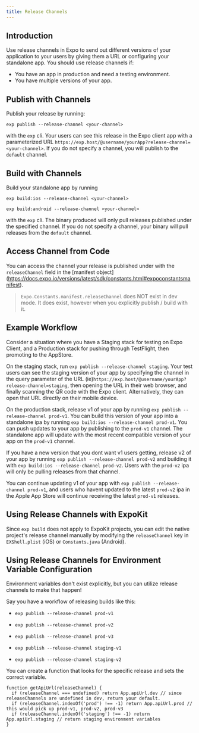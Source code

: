 ```yaml
---
title: Release Channels
---
```


## Introduction

Use release channels in Expo to send out different versions of your application to your users by giving them a URL or configuring your standalone app. You should use release channels if:
- You have an app in production and need a testing environment.
- You have multiple versions of your app.

## Publish with Channels

Publish your release by running:

`exp publish --release-channel <your-channel>`

with the `exp` cli. Your users can see this release in the Expo client app with a parameterized URL `https://exp.host/@username/yourApp?release-channel=<your-channel>`. If you do not specify a channel, you will publish to the `default` channel.

## Build with Channels

Build your standalone app by running

`exp build:ios --release-channel <your-channel>`

`exp build:android --release-channel <your-channel>`

with the `exp` cli. The binary produced will only pull releases published under the specified channel. If you do not specify a channel, your binary will pull releases from the `default` channel.

## Access Channel from Code

You can access the channel your release is published under with the `releaseChannel` field in the [manifest object] (https://docs.expo.io/versions/latest/sdk/constants.html#expoconstantsmanifest).

> `Expo.Constants.manifest.releaseChannel` does NOT exist in dev mode. It does exist, however when you explicitly publish / build with it.

## Example Workflow

Consider a situation where you have a Staging stack for testing on Expo Client, and a Production stack for pushing through TestFlight, then promoting to the AppStore.

On the staging stack, run `exp publish --release-channel staging`. Your test users can see the staging version of your app by specifying the channel in the query parameter of the URL (ie)`https://exp.host/@username/yourApp?release-channel=staging`, then opening the URL in their web browser, and finally scanning the QR code with the Expo client. Alternatively, they can open that URL directly on their mobile device.

On the production stack, release v1 of your app by running `exp publish --release-channel prod-v1`. You can build this version of your app into a standalone ipa by running `exp build:ios --release-channel prod-v1`. You can push updates to your app by publishing to the `prod-v1` channel. The standalone app will update with the most recent compatible version of your app on the `prod-v1` channel.

If you have a new version that you dont want v1 users getting, release v2 of your app by running `exp publish --release-channel prod-v2` and building it with `exp build:ios --release-channel prod-v2`. Users with the `prod-v2` ipa will only be pulling releases from that channel.

You can continue updating v1 of your app with `exp publish --release-channel prod-v1`, and users who havent updated to the latest `prod-v2` ipa in the Apple App Store will continue receiving the latest `prod-v1` releases.

## Using Release Channels with ExpoKit

Since `exp build` does not apply to ExpoKit projects, you can edit the native project's release channel manually by modifying the `releaseChannel` key in `EXShell.plist` (iOS) or `Constants.java` (Android).

## Using Release Channels for Environment Variable Configuration

Environment variables don't exist explicitly, but you can utilize release channels to make that happen!

Say you have a workflow of releasing builds like this:

- `exp publish --release-channel prod-v1`
- `exp publish --release-channel prod-v2`
- `exp publish --release-channel prod-v3`

- `exp publish --release-channel staging-v1`
- `exp publish --release-channel staging-v2`


You can create a function that looks for the specific release and sets the correct variable.

```es6
function getApiUrl(releaseChannel) {
  if (releaseChannel === undefined) return App.apiUrl.dev // since releaseChannels are undefined in dev, return your default.
  if (releaseChannel.indexOf('prod') !== -1) return App.apiUrl.prod // this would pick up prod-v1, prod-v2, prod-v3
  if (releaseChannel.indexOf('staging') !== -1) return App.apiUrl.staging // return staging environment variables
}
```